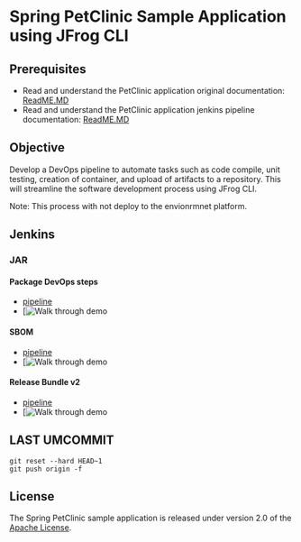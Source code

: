 # Spring PetClinic Sample Application using JFrog CLI

## Prerequisites
- Read and understand the PetClinic application original documentation: [ReadME.MD](readme-original.md)
- Read and understand the PetClinic application jenkins pipeline documentation: [ReadME.MD](readme.md)

## Objective
Develop a DevOps pipeline to automate tasks such as code compile, unit testing, creation of container, and upload of artifacts to a repository. This will streamline the software development process using JFrog CLI.

Note: This process with not deploy to the envionrmnet platform. 

## Jenkins
### JAR
#### Package DevOps steps
- [pipeline](./Jenkinsfile.mvn.package.jfrog-cli)
- [![Walk through demo](https://youtu.be/cHC79tWz8d4)
#### SBOM
- [pipeline](./Jenkinsfile.mvn.buildInfo.jfrog-cli)
- [![Walk through demo]()
#### Release Bundle v2
- [pipeline](./Jenkinsfile.mvn.RBv2.jfrog-cli)
- [![Walk through demo]()


## LAST UMCOMMIT
`````
git reset --hard HEAD~1
git push origin -f
`````

## License
The Spring PetClinic sample application is released under version 2.0 of the [Apache License](https://www.apache.org/licenses/LICENSE-2.0).
